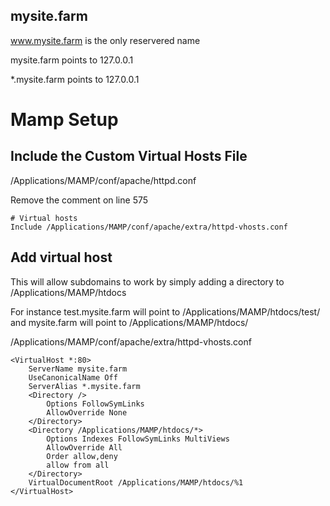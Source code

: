 ## mysite.farm

www.mysite.farm is the only reservered name

mysite.farm points to 127.0.0.1

*.mysite.farm points to 127.0.0.1

# Mamp Setup

## Include the Custom Virtual Hosts File

/Applications/MAMP/conf/apache/httpd.conf

Remove the comment on line 575

```
# Virtual hosts
Include /Applications/MAMP/conf/apache/extra/httpd-vhosts.conf
```

## Add virtual host

This will allow subdomains to work by simply adding a directory to /Applications/MAMP/htdocs

For instance test.mysite.farm will point to /Applications/MAMP/htdocs/test/ and mysite.farm will point to /Applications/MAMP/htdocs/

/Applications/MAMP/conf/apache/extra/httpd-vhosts.conf

```
<VirtualHost *:80>
    ServerName mysite.farm
    UseCanonicalName Off
    ServerAlias *.mysite.farm
    <Directory />
        Options FollowSymLinks
        AllowOverride None
    </Directory>
    <Directory /Applications/MAMP/htdocs/*>
        Options Indexes FollowSymLinks MultiViews
        AllowOverride All
        Order allow,deny
        allow from all
    </Directory>
    VirtualDocumentRoot /Applications/MAMP/htdocs/%1
</VirtualHost>
```
